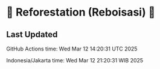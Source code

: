
# 🌳 Reforestation (Reboisasi) 🌲

## Last Updated

GitHub Actions time: Wed Mar 12 14:20:31 UTC 2025

Indonesia/Jakarta time: Wed Mar 12 21:20:31 WIB 2025
